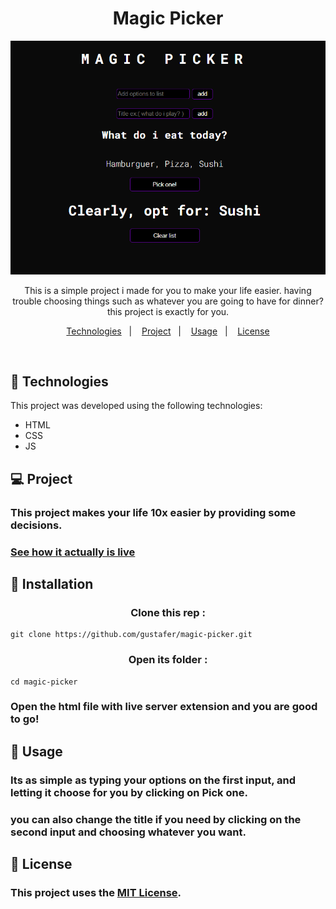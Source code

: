 <h1 align="center"> Magic Picker </h1>

<p align="center">
  <img alt="" src="https://raw.githubusercontent.com/gustafer/magic-picker/main/src/assets/readme-banner.png">
</p>

<p align="center">This is a simple project i made for you to make your life easier. having trouble choosing things such as whatever you are going to have for dinner? this project is exactly for you.  <br/>
</p>

<p align="center">
  <a href="#-technologies">Technologies</a>&nbsp;&nbsp;&nbsp;|&nbsp;&nbsp;&nbsp;
  <a href="#-project">Project</a>&nbsp;&nbsp;&nbsp;|&nbsp;&nbsp;&nbsp;
  <a href="#-usage">Usage</a>&nbsp;&nbsp;&nbsp;|&nbsp;&nbsp;&nbsp;
  <a href="#-license">License</a>
</p>

<br>

## 🚀 Technologies

This project was developed using the following technologies:

- HTML
- CSS
- JS

## 💻 Project

### This project makes your life 10x easier by providing some decisions.

### [See how it actually is live]('https://gustafer.github.io/magic-picker/src/index.html)

## 💾 Installation

<h3 align="center"> Clone this rep :</h3>

```
git clone https://github.com/gustafer/magic-picker.git
```
<h3 align="center">  Open its folder :</h3>

```
cd magic-picker
```
### Open the html file with live server extension and you are good to go!

## 🔖 Usage

### Its as simple as typing your options on the first input, and letting it choose for you by clicking on **Pick one**.

### you can also change the title if you need by clicking on the second input and choosing whatever you want.

## 📖 License
### This project uses the [MIT License]('https://github.com/gustafer/magic-picker/blob/main/MIT-LICENSE.txt').
